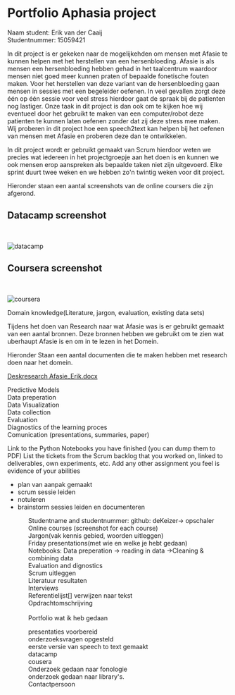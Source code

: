 # Portfolio Aphasia project
 Naam student: Erik van der Caaij <br>
 Studentnummer: 15059421 <br>
 

 
In dit project is er gekeken naar de mogelijkehden om mensen met Afasie te kunnen helpen met het herstellen van een hersenbloeding. Afasie is als mensen een hersenbloeding hebben gehad in het taalcentrum waardoor mensen niet goed meer kunnen praten of bepaalde fonetische fouten maken. Voor het herstellen van deze variant van de hersenbloeding gaan mensen in sessies met een begeleider oefenen. In veel gevallen zorgt deze één op één sessie voor veel stress hierdoor gaat de spraak bij de patienten nog lastiger. Onze taak in dit project is dan ook om te kijken hoe wij eventueel door het gebruikt te maken van een computer/robot deze patienten te kunnen laten oefenen zonder dat zij deze stress mee maken. Wij proberen in dit project hoe een speech2text kan helpen bij het oefenen van mensen met Afasie en proberen deze dan te ontwikkelen. <br>

In dit project wordt er gebruikt gemaakt van Scrum hierdoor weten we precies wat iedereen in het projectgroepje aan het doen is en kunnen we ook mensen erop aanspreken als bepaalde taken niet zijn uitgevoerd. Elke sprint duurt twee weken en we hebben zo'n twintig weken voor dit project.<br>

Hieronder staan een aantal screenshots van de online coursers die zijn afgerond.

<H2> Datacamp screenshot </H2> <br>
 
![datacamp](https://user-images.githubusercontent.com/42931518/45440797-96361100-b6bd-11e8-9627-4e748ec38698.jpg)

<h2> Coursera screenshot </H2><br>

![coursera](https://user-images.githubusercontent.com/42931518/49797999-760c0180-fd41-11e8-905d-271a428a70b2.png)

 Domain knowledge(Literature, jargon, evaluation, existing data sets)<br>
 
Tijdens het doen van Research naar wat Afasie was is er gebruikt gemaakt van een aantal bronnen. Deze bronnen hebben we gebruikt om te zien wat uberhaupt Afasie is en om in te lezen in het Domein.<br>

<Scrumticket> 
 
 Hieronder Staan een aantal documenten die te maken hebben met research doen naar het domein.<br>
 
 [Deskresearch Afasie_Erik.docx](https://github.com/erikos94/Portfolio/files/2667461/Deskresearch.Afasie_Erik.docx)





 
 Predictive Models<br>
 Data preperation<br>
 Data Visualization<br>
 Data collection<br>
 Evaluation<br>
 Diagnostics of the learning proces<br>
 Comunication (presentations, summaries, paper)<br>
 
Link to the Python Notebooks you have finished (you can dump them to PDF)
List the tickets from the Scrum backlog that you worked on, linked to deliverables, own experiments, etc.
Add any other assignment you feel is evidence of your abilities<br>

<ul>
 <li>plan van aanpak gemaakt</li>
 <li>scrum sessie leiden</li>
 <li>notuleren</li>
 <li>brainstorm sessies leiden en documenteren</li>
<ul>

Studentname and studentnummer: github: deKeizer-> opschaler<br>
Online courses (screenshot for each course)<br>
Jargon(vak kennis gebied, woorden uitleggen)<br>
Friday presentations(met wie en welke je hebt gedaan)<br>
Notebooks: Data preperation -> reading in data ->Cleaning & combining data<br>
Evaluation and dignostics<br>
Scrum uitleggen<br>
Literatuur resultaten<br>
Interviews<br>
Referentielijst[] verwijzen naar tekst<br>
Opdrachtomschrijving<br>
<br>
Portfolio wat ik heb gedaan



presentaties voorbereid</br>
onderzoeksvragen opgesteld</br>
eerste versie van speech to text gemaakt</br>
datacamp</br>
cousera</br>
Onderzoek gedaan naar fonologie</br>
onderzoek gedaan naar library's.</br>
Contactpersoon</br>
